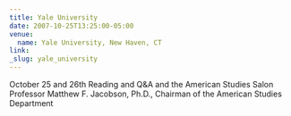 ```yaml
---
title: Yale University
date: 2007-10-25T13:25:00-05:00
venue:
  name: Yale University, New Haven, CT
link:
_slug: yale_university
---
```


October 25 and 26th
Reading and Q&A and the American Studies Salon
Professor Matthew F. Jacobson, Ph.D., Chairman of the American Studies Department
